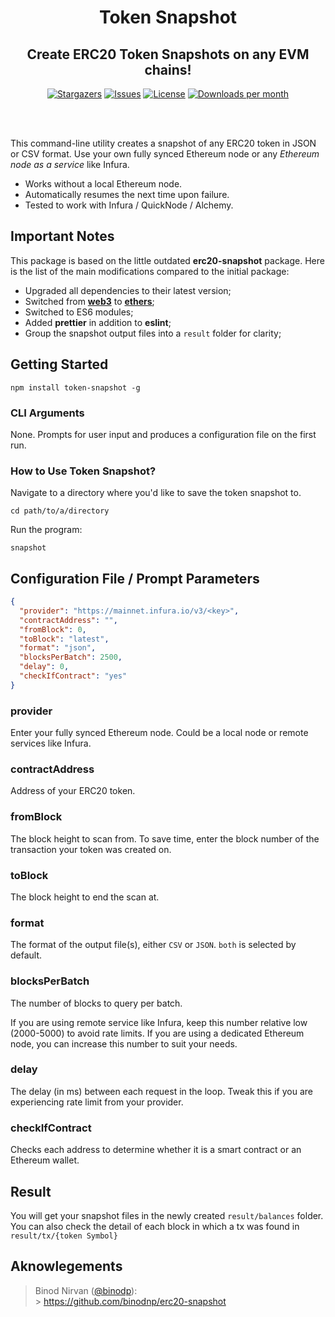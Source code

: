 <div align="center">
<h1><strong> Token Snapshot </strong></h1>
<h2>Create ERC20 Token Snapshots on any EVM chains!</h2>

[![Stargazers](https://img.shields.io/github/stars/Pedrojok01/token-snapshot)](https://github.com/Pedrojok01/token-snapshot/stargazers)
[![Issues](https://img.shields.io/github/issues/Pedrojok01/token-snapshot)](https://github.com/Pedrojok01/token-snapshot/issues)
[![License](https://img.shields.io/badge/License-Apache_2.0-blue.svg)](https://opensource.org/licenses/Apache-2.0)
[![Downloads per month](https://img.shields.io/npm/dm/token-snapshot)](https://img.shields.io/npm/dm/token-snapshot)

<br></br>

</div>

This command-line utility creates a snapshot of any ERC20 token in JSON or CSV format. Use your own fully synced Ethereum node or any _Ethereum node as a service_ like Infura.

- Works without a local Ethereum node.
- Automatically resumes the next time upon failure.
- Tested to work with Infura / QuickNode / Alchemy.

## Important Notes

This package is based on the little outdated <b>erc20-snapshot</b> package. Here is the list of the main modifications compared to the initial package:

- Upgraded all dependencies to their latest version;
- Switched from <b>[web3](https://docs.web3js.org/)</b> to <b>[ethers](https://docs.ethers.org/v5/)</b>;
- Switched to ES6 modules;
- Added <b>prettier</b> in addition to <b>eslint</b>;
- Group the snapshot output files into a `result` folder for clarity;

## Getting Started

```shell
npm install token-snapshot -g
```

### CLI Arguments

None. Prompts for user input and produces a configuration file on the first run.

### How to Use Token Snapshot?

Navigate to a directory where you'd like to save the token snapshot to.

```shell
cd path/to/a/directory
```

Run the program:

```shell
snapshot
```

## Configuration File / Prompt Parameters

```json
{
  "provider": "https://mainnet.infura.io/v3/<key>",
  "contractAddress": "",
  "fromBlock": 0,
  "toBlock": "latest",
  "format": "json",
  "blocksPerBatch": 2500,
  "delay": 0,
  "checkIfContract": "yes"
}
```

### provider

Enter your fully synced Ethereum node. Could be a local node or remote services like Infura.

### contractAddress

Address of your ERC20 token.

### fromBlock

The block height to scan from. To save time, enter the block number of the transaction your token was created on.

### toBlock

The block height to end the scan at.

### format

The format of the output file(s), either `CSV` or `JSON`. `both` is selected by default.

### blocksPerBatch

The number of blocks to query per batch.

If you are using remote service like Infura, keep this number relative low (2000-5000) to avoid rate limits. If you are using a dedicated Ethereum node, you can increase this number to suit your needs.

### delay

The delay (in ms) between each request in the loop. Tweak this if you are experiencing rate limit from your provider.

### checkIfContract

Checks each address to determine whether it is a smart contract or an Ethereum wallet.

## Result

You will get your snapshot files in the newly created `result/balances` folder. You can also check the detail of each block in which a tx was found in `result/tx/{token Symbol}`

## Aknowlegements

> Binod Nirvan ([@binodp](https://github.com/binodnp)):<br> > https://github.com/binodnp/erc20-snapshot
